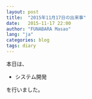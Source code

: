 ```yaml
---
layout: post
title:  "2015年11月17日の出来事"
date:   2015-11-17 22:00
author: "FUNABARA Masao"
lang: "ja"
categories: blog
tags: diary
---
```


本日は、

* システム開発

を行いました。
